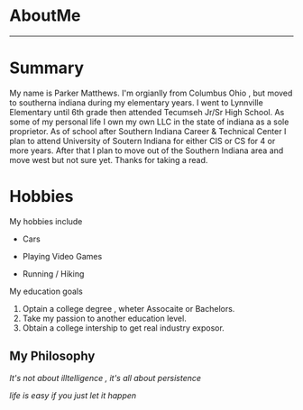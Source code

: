 # AboutMe
---

# Summary

[I have a new home]: https://redbirdrants.com/

My name is Parker Matthews. I'm orgianlly from Columbus Ohio , but moved to southerna indiana during my elementary years. I went to Lynnville Elementary until 6th grade then attended Tecumseh Jr/Sr High School. As some of my personal life I own my own LLC in the state of indiana as a sole proprietor. As of school after Southern Indiana Career & Technical Center I plan to attend University of Soutern Indiana for either CIS or CS for 4 or more years. After that I plan to move out of the Southern Indiana area and move west but not sure yet. Thanks for taking a read.

[1]: https://en.wikipedia.org/wiki/Abraham_Lincoln
[2]: https://en.wikipedia.org/wiki/Elon_Musk
[3]: https://en.wikipedia.org/wiki/Shohei_Ohtani

# Hobbies
My hobbies include
- Cars
+ Playing Video Games 
* Running / Hiking

My education goals
1. Optain a college degree , wheter Assocaite or Bachelors.
2. Take my passion to another education level.
3. Obtain a college intership to get real industry exposor.

## My Philosophy 
*It's not about illtelligence , it's all about persistence*

_life is easy if you just let it happen_
